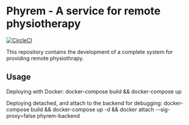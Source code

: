 # **Phyrem** - A service for remote physiotherapy

[![CircleCI](https://circleci.com/github/luiscor/MastersThesis.svg?style=svg&circle-token=2541639b24bfe3a5e2af3aecc28ac7cf53073dc6)](https://circleci.com/gh/LuisCor/MastersThesis/?branch=master)


This repository contains the development of a complete system for providing remote physiothrapy.

## Usage
Deploying with Docker:
  docker-compose build && docker-compose up

Deploying detached, and attach to the backend for debugging:
  docker-compose build && docker-compose up -d && docker attach --sig-proxy=false phyrem-backend